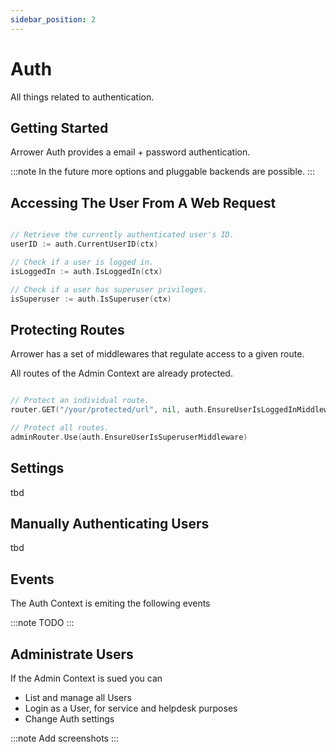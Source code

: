 ```yaml
---
sidebar_position: 2
---
```


# Auth

All things related to authentication.

## Getting Started
Arrower Auth provides a email + password authentication.

:::note
In the future more options and pluggable backends are possible.
:::


## Accessing The User From A Web Request

```go

// Retrieve the currently authenticated user's ID.
userID := auth.CurrentUserID(ctx)

// Check if a user is logged in.
isLoggedIn := auth.IsLoggedIn(ctx)

// Check if a user has superuser privileges.
isSuperuser := auth.IsSuperuser(ctx)

```


## Protecting Routes
Arrower has a set of middlewares that regulate access to a given route.

All routes of the Admin Context are already protected. 

```go

// Protect an individual route.
router.GET("/your/protected/url", nil, auth.EnsureUserIsLoggedInMiddleware)

// Protect all routes.
adminRouter.Use(auth.EnsureUserIsSuperuserMiddleware)

```


## Settings
tbd


## Manually Authenticating Users
tbd


## Events
The Auth Context is emiting the following events

:::note
TODO
:::


## Administrate Users
If the Admin Context is sued you can

* List and manage all Users
* Login as a User, for service and helpdesk purposes
* Change Auth settings

:::note
Add screenshots
:::